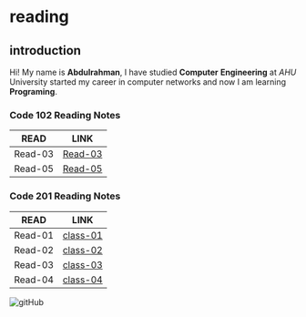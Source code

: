 # reading

## introduction

Hi! My name is **Abdulrahman**, I have studied **Computer** **Engineering** at _AHU_ University started my career in computer networks and now I am learning **Programing**.

### Code 102 Reading Notes

| READ | LINK |
| --- | --- |
| Read-03 | [Read-03](https://abdulrahman-19.github.io/reading-notes/read-03) |
| Read-05 | [Read-05](https://abdulrahman-19.github.io/reading-notes/read-05) |

### Code 201 Reading Notes

| READ | LINK |
| --- | --- |
| Read-01 | [class-01](<https://abdulrahman-19.github.io/reading-notes/class-01>) |
| Read-02 | [class-02](<https://abdulrahman-19.github.io/reading-notes/class-02>) |
| Read-03 | [class-03](<https://abdulrahman-19.github.io/reading-notes/class-03>) |
| Read-04 | [class-04](<https://abdulrahman-19.github.io/reading-notes/class-04>) |

![gitHub](https://github.githubassets.com/images/modules/open_graph/github-mark.png)
